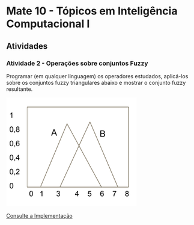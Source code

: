 # Mate 10 - Tópicos em Inteligência Computacional I

## Atividades

### Atividade 2 - Operações sobre conjuntos Fuzzy

Programar (em qualquer linguagem) os operadores estudados, aplicá-los sobre os conjuntos fuzzy triangulares abaixo e mostrar o conjunto fuzzy resultante.

![](img/conjunto.png)

[Consulte a Implementação](kernel.ipynb)



